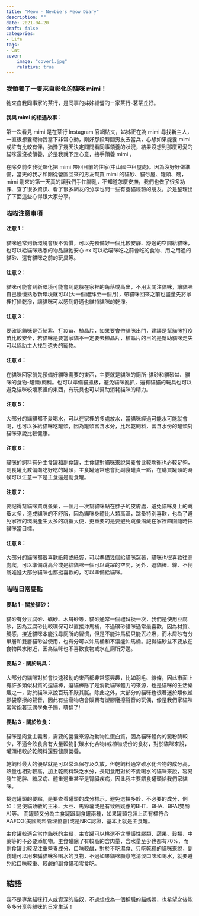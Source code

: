 ```yaml
---
title: "Meow - Newbie's Meow Diary"
description: ""
date: 2021-04-20
draft: false
categories: 
- Life
tags:
- Cat
cover:
    image: "cover1.jpg"
    relative: true
---
```


### 我領養了一隻來自彰化的貓咪 mimi！

牠來自我同事家的茶行，是同事的姊姊經營的ㄧ家茶行-茗茶丘好。
 <!--more-->

#### 我與 mimi 的相遇故事：

第一次看見 mimi 是在茶行 Instagram 官網貼文，姊姊正在為 mimi 尋找新主人，一直很想養寵物我當下非常心動，剛好那段時間男友去當兵，心想如果能養 mimi 或許有比較有伴，猶豫了幾天決定問問看同事領養的狀況，結果沒想到那麼可愛的貓咪還沒被領養，於是我就下定心意，接手領養 mimi 。

在除夕前夕我從彰化把 mimi 帶回目前的住家(中山國中租屋處)。因為沒好好做準備，當天的我才和剛從營區回來的男友幫買 mimi 的貓砂、貓砂屋、罐頭、碗，mimi 剛來的第一天真的讓我們手忙腳亂，不知道怎麼安撫，我們也做了很多功課、查了很多資訊、看了很多網友的分享也問一些有養貓經驗的朋友，於是整理出了下面這些心得跟大家分享。

### 喵喵注意事項

#### 注意 1：
貓咪通常到新環境會很不習慣，可以先預備好一個比較安靜、舒適的空間給貓咪，也可以給貓咪熟悉的物品讓牠安心 ex 可以給喵咪吃之前會吃的食物、用之用過的貓砂、還有貓咪之前的玩具等。

#### 注意 2：
貓咪可能會到新環境可能會到處躲在家裡的角落或高出，不用太關注貓咪，讓貓咪自己慢慢熟悉新環境就可以(大一個禮拜至一個月)，帶貓咪回來之前也盡量先將家裡打掃乾淨，讓貓咪可以感到舒適也維持貓咪的乾淨。

#### 注意 3：
要確認貓咪是否結紮、打疫苗、植晶片，如果要會帶貓咪出門，建議是幫貓咪打疫苗比較安全，若貓咪是要當家貓不一定要去植晶片，植晶片的目的是幫助貓咪走失可以協助主人找到遺失的寵物。

#### 注意 4：
在貓咪回家前先預備好貓咪需要的東西，主要就是貓咪的廁所-貓砂和貓砂盆、貓咪的食物-罐頭/飼料。也可以準備貓抓板，避免貓咪亂抓，還有貓貓的玩具也可以避免貓咪咬壞家裡的東西，有玩具也可以幫助消耗貓咪的精力。

#### 注意 5：
大部分的貓貓都不愛喝水，可以在家裡的多處放水，當貓咪經過可能水可能就會喝，也可以多給貓咪吃罐頭，因為罐頭富含水分，比起乾飼料，富含水份的罐頭對貓咪來說比較健康。

#### 注意 6：
貓咪的飼料有分主食罐和副食罐，主食罐對貓咪來說營養會比較均衡也必較足夠，副食罐比教偏向吃好吃的罐頭，主食罐通常也會比副食罐貴一點，在購買罐頭的時候可以注意一下是主食還是副食罐。

#### 注意 7：
要記得幫貓咪買跳蚤藥，一個月一次幫貓咪點在脖子的皮膚處，避免貓咪身上的跳蚤太多，造成貓咪的不舒服，因為貓咪身體比人類高溫，跳蚤特別喜歡，也為了避免家裡的環境產生太多的跳蚤大便，更重要的是要避免跳蚤潛藏在家裡四圍隨時把貓咪當目標。

#### 注意 8：
大部分的貓咪都很喜歡紙箱或紙袋，可以準備幾個給貓咪窩著，貓咪也很喜歡往高處爬，可以準備跳高台或是給貓咪一個可以跳躍的空間，另外，逗貓棒、線、不倒翁娃娃大部分貓咪也都挺喜歡的，可以準備給貓咪。

### 喵喵日常要點

#### 要點 1 - 關於貓砂：

 貓砂有分豆腐砂、礦砂、木屑砂等，貓砂通常一個禮拜換一次，我們是使用豆腐砂，因為豆腐砂比較環保可以直接沖馬桶，不過礦砂貓咪通常最喜歡，因為材質、觸感，接近貓咪本能找尋廁所的習慣，但是不能沖馬桶只能丟垃圾，而木屑砂有分單層和雙層貓砂盆使用，也有分可以沖馬桶和不濃能沖馬桶。記得貓砂盆不要放在食物與水附近，因為貓咪也不喜歡食物或水在廁所旁邊。

#### 要點 2 - 關於玩具：

大部分的貓咪對於會快速移動的東西都非常感興趣，比如羽毛、線條，因此市面上有許多類似材質的逗貓棒，逗貓棒除了是消耗貓咪體力的來源，也是貓咪的生活樂趣之一，對於貓咪來說百玩不厭其膩。除此之外，大部分的貓咪也很著迷於類似塑膠袋摩擦的聲音，因此有些寵物店會販賣有塑膠磨擦聲音的玩偶，像是我們家貓咪常常抱著玩偶學兔子踢，萌翻了!

#### 要點 3 - 關於飲食：

貓咪是肉食主義者，需要的營養來源為動物性蛋白質，因為貓咪體內的澱粉酶較少，不適合飲食含有大量穀物(碳水化合物)或植物成份的食材，對於貓咪來說，罐頭相較於乾飼料還要健康營養。

乾飼料最大的優點就是可以常溫保存及久放，但乾飼料通常碳水化合物的成分高，熱量也相對較高，加上乾飼料缺乏水分，長期食用對於不愛喝水的貓咪來說，容易發生肥胖、糖尿病、體重過重甚至是腎臟疾病，因此我主要餵食罐頭給我們家貓咪。

挑選罐頭的要點，是要查看罐頭的成分標示，避免選擇多於、不必要的成分，例如：易使貓致敏的玉米、大豆、馬鈴薯或是有致癌疑慮的BHT、BHA、BPA(雙酚A)等。
而罐頭又分為主食罐跟副食罐兩種，如果罐頭包裝上面有標符合AAFCO(美國飼料管理協會)或是NRC認證，基本上就是主食罐。

主食罐較適合當作貓咪的主餐，主食罐可以挑選不含爭議性膠類、蔬果、穀類、中藥等的不必要添加物。主食罐除了有較高的含肉量，含水量至少也都有70%，而副食罐比較沒注重營養成分，口味較鹹，對於不吃濕食、只吃乾糧的貓咪來說，副食罐可以用來騙貓咪多喝水的食物，不過如果貓咪願意吃清淡口味和喝水，就要避免給口味較重、較鹹的副食罐和零食吃。

## 結語
我不是專業貓咪打人或資深的貓奴，不過想成為一個稱職的貓媽媽，也希望之後能多多分享與貓咪的日常生活！

